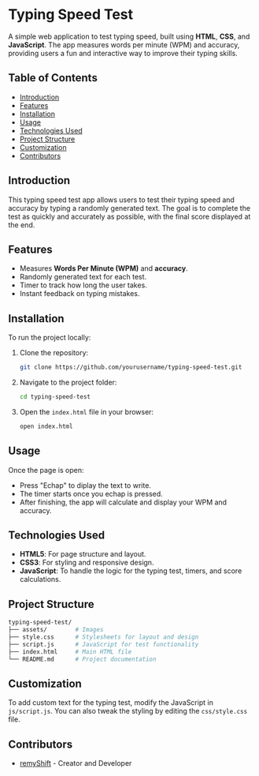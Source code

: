 # Typing Speed Test

A simple web application to test typing speed, built using **HTML**, **CSS**, and **JavaScript**. The app measures words per minute (WPM) and accuracy, providing users a fun and interactive way to improve their typing skills.

## Table of Contents

- [Introduction](#introduction)
- [Features](#features)
- [Installation](#installation)
- [Usage](#usage)
- [Technologies Used](#technologies-used)
- [Project Structure](#project-structure)
- [Customization](#customization)
- [Contributors](#contributors)

## Introduction

This typing speed test app allows users to test their typing speed and accuracy by typing a randomly generated text. The goal is to complete the test as quickly and accurately as possible, with the final score displayed at the end.

## Features

- Measures **Words Per Minute (WPM)** and **accuracy**.
- Randomly generated text for each test.
- Timer to track how long the user takes.
- Instant feedback on typing mistakes.

## Installation

To run the project locally:

1. Clone the repository:

   ```bash
   git clone https://github.com/yourusername/typing-speed-test.git
   ```

2. Navigate to the project folder:

   ```bash
   cd typing-speed-test
   ```

3. Open the `index.html` file in your browser:

   ```bash
   open index.html
   ```

## Usage

Once the page is open:

- Press "Echap" to diplay the text to write.
- The timer starts once you echap is pressed.
- After finishing, the app will calculate and display your WPM and accuracy.

## Technologies Used

- **HTML5**: For page structure and layout.
- **CSS3**: For styling and responsive design.
- **JavaScript**: To handle the logic for the typing test, timers, and score calculations.

## Project Structure

```bash
typing-speed-test/
├── assets/        # Images
├── style.css      # Stylesheets for layout and design
├── script.js      # JavaScript for test functionality
├── index.html     # Main HTML file
└── README.md      # Project documentation
```

## Customization

To add custom text for the typing test, modify the JavaScript in `js/script.js`. You can also tweak the styling by editing the `css/style.css` file.

## Contributors

- [remyShift](https://github.com/remyShift) - Creator and Developer
